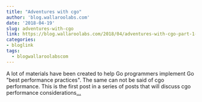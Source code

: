 ```yaml
---
title: "Adventures with cgo"
author: 'blog.wallaroolabs.com'
date: '2018-04-19'
slug: adventures-with-cgo
link: https://blog.wallaroolabs.com/2018/04/adventures-with-cgo-part-1--the-pointering/
categories:
- bloglink
tags:
  - blogwallaroolabscom
---
```


A lot of materials have been created to help Go programmers implement Go "best performance practices". The same can not be said of cgo performance. This is the first post in a series of posts that will discuss cgo performance considerations[... <i class="fas fa-external-link-alt"></i>](https://blog.wallaroolabs.com/2018/04/adventures-with-cgo-part-1--the-pointering/)

